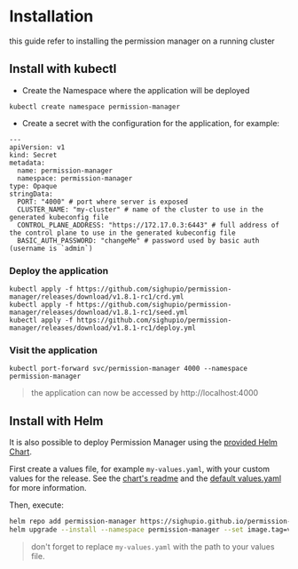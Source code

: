 # Installation

this guide refer to installing the permission manager on a running cluster

## Install with kubectl

- Create the Namespace where the application will be deployed

```
kubectl create namespace permission-manager
```
- Create a secret with the configuration for the application, for example:

```
---
apiVersion: v1
kind: Secret
metadata:
  name: permission-manager
  namespace: permission-manager
type: Opaque
stringData:
  PORT: "4000" # port where server is exposed
  CLUSTER_NAME: "my-cluster" # name of the cluster to use in the generated kubeconfig file
  CONTROL_PLANE_ADDRESS: "https://172.17.0.3:6443" # full address of the control plane to use in the generated kubeconfig file
  BASIC_AUTH_PASSWORD: "changeMe" # password used by basic auth (username is `admin`)
```
### Deploy the application
```
kubectl apply -f https://github.com/sighupio/permission-manager/releases/download/v1.8.1-rc1/crd.yml
kubectl apply -f https://github.com/sighupio/permission-manager/releases/download/v1.8.1-rc1/seed.yml
kubectl apply -f https://github.com/sighupio/permission-manager/releases/download/v1.8.1-rc1/deploy.yml
```

### Visit the application

`kubectl port-forward svc/permission-manager 4000 --namespace permission-manager`

> the application can now be accessed by http://localhost:4000

## Install with Helm
It is also possible to deploy Permission Manager using the [provided Helm Chart](./helm_chart).

First create a values file, for example `my-values.yaml`, with your custom values for the release. See the [chart's readme](./helm_chart/README.md) and the [default values.yaml](./helm_chart/values.yaml) for more information.

Then, execute:

```bash
helm repo add permission-manager https://sighupio.github.io/permission-manager
helm upgrade --install --namespace permission-manager --set image.tag=v1.0.2 --values my-values.yaml permission-manager permission-manager/permission-manager
```

> don't forget to replace `my-values.yaml` with the path to your values file.

